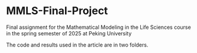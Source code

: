 # MMLS-Final-Project
Final assignment for the Mathematical Modeling in the Life Sciences course in the spring semester of 2025 at Peking University

The code and results used in the article are in two folders.
